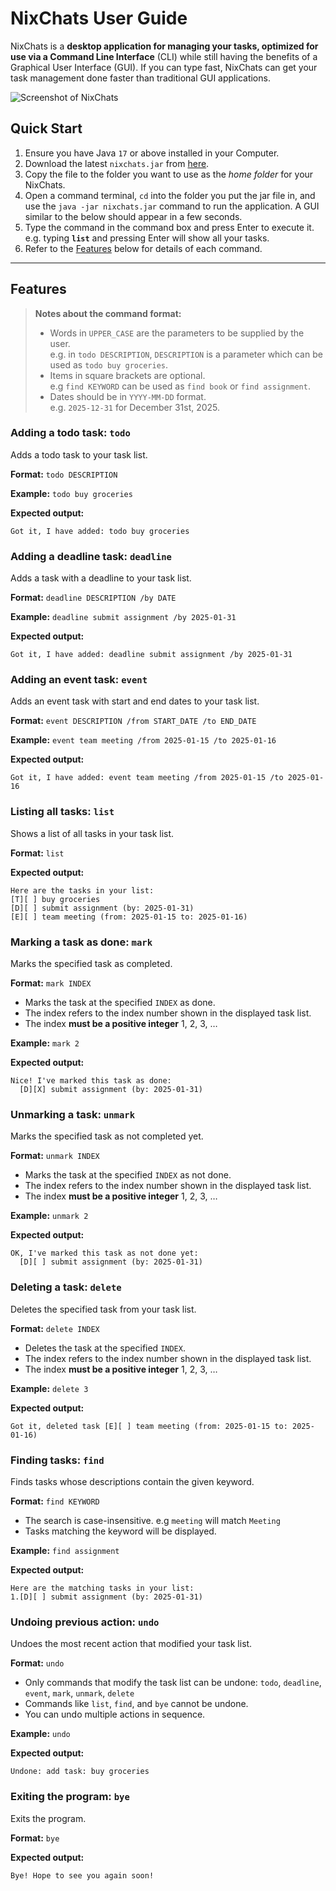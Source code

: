 # NixChats User Guide

NixChats is a **desktop application for managing your tasks, optimized for use via a Command Line Interface** (CLI) while still having the benefits of a Graphical User Interface (GUI). If you can type fast, NixChats can get your task management done faster than traditional GUI applications.

![Screenshot of NixChats](/Ui.png)

## Quick Start

1. Ensure you have Java `17` or above installed in your Computer.
2. Download the latest `nixchats.jar` from [here](https://github.com/nicksonho/ip/releases).
3. Copy the file to the folder you want to use as the _home folder_ for your NixChats.
4. Open a command terminal, `cd` into the folder you put the jar file in, and use the `java -jar nixchats.jar` command to run the application. A GUI similar to the below should appear in a few seconds.
5. Type the command in the command box and press Enter to execute it. e.g. typing **`list`** and pressing Enter will show all your tasks.
6. Refer to the [Features](#features) below for details of each command.

----

## Features

> **Notes about the command format:**<br>
> * Words in `UPPER_CASE` are the parameters to be supplied by the user.<br>
>   e.g. in `todo DESCRIPTION`, `DESCRIPTION` is a parameter which can be used as `todo buy groceries`.
> * Items in square brackets are optional.<br>
>   e.g `find KEYWORD` can be used as `find book` or `find assignment`.
> * Dates should be in `YYYY-MM-DD` format.<br>
>   e.g. `2025-12-31` for December 31st, 2025.

### Adding a todo task: `todo`

Adds a todo task to your task list.

**Format:** `todo DESCRIPTION`

**Example:** `todo buy groceries`

**Expected output:**
```
Got it, I have added: todo buy groceries
```

### Adding a deadline task: `deadline`

Adds a task with a deadline to your task list.

**Format:** `deadline DESCRIPTION /by DATE`

**Example:** `deadline submit assignment /by 2025-01-31`

**Expected output:**
```
Got it, I have added: deadline submit assignment /by 2025-01-31
```

### Adding an event task: `event`

Adds an event task with start and end dates to your task list.

**Format:** `event DESCRIPTION /from START_DATE /to END_DATE`

**Example:** `event team meeting /from 2025-01-15 /to 2025-01-16`

**Expected output:**
```
Got it, I have added: event team meeting /from 2025-01-15 /to 2025-01-16
```

### Listing all tasks: `list`

Shows a list of all tasks in your task list.

**Format:** `list`

**Expected output:**
```
Here are the tasks in your list:
[T][ ] buy groceries
[D][ ] submit assignment (by: 2025-01-31)
[E][ ] team meeting (from: 2025-01-15 to: 2025-01-16)
```

### Marking a task as done: `mark`

Marks the specified task as completed.

**Format:** `mark INDEX`

* Marks the task at the specified `INDEX` as done.
* The index refers to the index number shown in the displayed task list.
* The index **must be a positive integer** 1, 2, 3, …​

**Example:** `mark 2`

**Expected output:**
```
Nice! I've marked this task as done:
  [D][X] submit assignment (by: 2025-01-31)
```

### Unmarking a task: `unmark`

Marks the specified task as not completed yet.

**Format:** `unmark INDEX`

* Marks the task at the specified `INDEX` as not done.
* The index refers to the index number shown in the displayed task list.
* The index **must be a positive integer** 1, 2, 3, …​

**Example:** `unmark 2`

**Expected output:**
```
OK, I've marked this task as not done yet:
  [D][ ] submit assignment (by: 2025-01-31)
```

### Deleting a task: `delete`

Deletes the specified task from your task list.

**Format:** `delete INDEX`

* Deletes the task at the specified `INDEX`.
* The index refers to the index number shown in the displayed task list.
* The index **must be a positive integer** 1, 2, 3, …​

**Example:** `delete 3`

**Expected output:**
```
Got it, deleted task [E][ ] team meeting (from: 2025-01-15 to: 2025-01-16)
```

### Finding tasks: `find`

Finds tasks whose descriptions contain the given keyword.

**Format:** `find KEYWORD`

* The search is case-insensitive. e.g `meeting` will match `Meeting`
* Tasks matching the keyword will be displayed.

**Example:** `find assignment`

**Expected output:**
```
Here are the matching tasks in your list:
1.[D][ ] submit assignment (by: 2025-01-31)
```

### Undoing previous action: `undo`

Undoes the most recent action that modified your task list.

**Format:** `undo`

* Only commands that modify the task list can be undone: `todo`, `deadline`, `event`, `mark`, `unmark`, `delete`
* Commands like `list`, `find`, and `bye` cannot be undone.
* You can undo multiple actions in sequence.

**Example:** `undo`

**Expected output:**
```
Undone: add task: buy groceries
```

### Exiting the program: `bye`

Exits the program.

**Format:** `bye`

**Expected output:**
```
Bye! Hope to see you again soon!
```